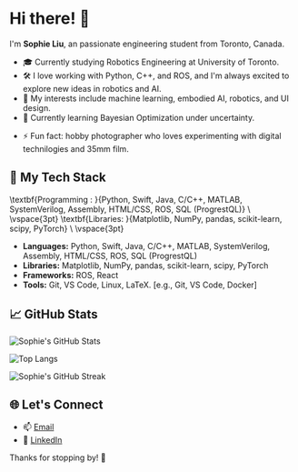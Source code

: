 <!--
**sophlzy3/sophlzy3** is a ✨ _special_ ✨ repository because its `README.md` (this file) appears on your GitHub profile.

Here are some ideas to get you started:

- 🔭 I’m currently working on ...
- 🌱 I’m currently learning ...
- 👯 I’m looking to collaborate on ...
- 🤔 I’m looking for help with ...
- 💬 Ask me about ...
- 📫 How to reach me: ...
- 😄 Pronouns: ...
- ⚡ Fun fact: ...
-->

# Hi there! 👋

I'm **Sophie Liu**, an passionate engineering student from Toronto, Canada. 

- 🎓 Currently studying Robotics Engineering at University of Toronto. 
- 🛠️ I love working with Python, C++, and ROS, and I'm always excited to explore new ideas in robotics and AI.
- 🤖 My interests include machine learning, embodied AI, robotics, and UI design. 
- 🌱 Currently learning Bayesian Optimization under uncertainty.
<!--
- ✏️ I write about my work and share insights at [your blog/medium link if you have one].
-->
- ⚡ Fun fact: hobby photographer who loves experimenting with digital technilogies and 35mm film. 

## 🔧 My Tech Stack

\textbf{Programming : }{Python, Swift, Java, C/C++, MATLAB, SystemVerilog, Assembly, HTML/CSS, ROS, SQL (ProgrestQL)} \\ \vspace{3pt}
    \textbf{Libraries: }{Matplotlib, NumPy, pandas, scikit-learn, scipy, PyTorch} \\ \vspace{3pt}
    
- **Languages:** Python, Swift, Java, C/C++, MATLAB, SystemVerilog, Assembly, HTML/CSS, ROS, SQL (ProgrestQL)
- **Libraries:** Matplotlib, NumPy, pandas, scikit-learn, scipy, PyTorch
- **Frameworks:** ROS, React <!-- flask-->
- **Tools:** Git, VS Code, Linux, LaTeX. [e.g., Git, VS Code, Docker]
<!--
- **Cloud:** [e.g., AWS, GCP]
-->

## 📈 GitHub Stats
![Sophie's GitHub Stats](https://github-readme-stats.vercel.app/api?username=chenj926&show_icons=true&count_private=true&include_all_commits=true&theme=radical&custom_title=Jialuo's%20GitHub%20Stats&hide_title=false&hide_border=true)

![Top Langs](https://github-readme-stats.vercel.app/api/top-langs/?username=chenj926&layout=compact&langs_count=20&theme=radical&exclude_repo=small-MLE-proj)

![Sophie's GitHub Streak](https://github-readme-streak-stats.herokuapp.com?user=chenj926&theme=radical&date_format=M%20j%5B%2C%20Y%5D&hide_border=true)


## 🌐 Let's Connect

- 📫 [Email](mailto:sophiezy.liu@mail.utoronto.ca)
- 💼 [LinkedIn](https://linkedin.com/in/sophie-liu-szylzz)
<!-- - 🌟 [Portfolio](https://your-portfolio-link) -->

Thanks for stopping by! 🚀
